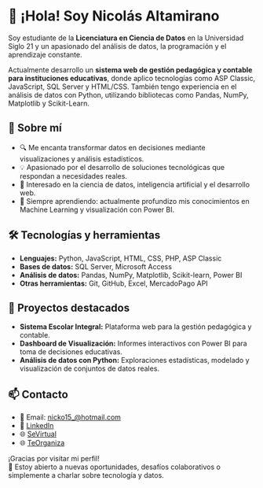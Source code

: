 # 👋 ¡Hola! Soy Nicolás Altamirano

Soy estudiante de la **Licenciatura en Ciencia de Datos** en la Universidad Siglo 21 y un apasionado del análisis de datos, la programación y el aprendizaje constante.

Actualmente desarrollo un **sistema web de gestión pedagógica y contable para instituciones educativas**, donde aplico tecnologías como ASP Classic, JavaScript, SQL Server y HTML/CSS. También tengo experiencia en el análisis de datos con Python, utilizando bibliotecas como Pandas, NumPy, Matplotlib y Scikit-Learn.

## 🚀 Sobre mí

- 🔍 Me encanta transformar datos en decisiones mediante visualizaciones y análisis estadísticos.
- 💡 Apasionado por el desarrollo de soluciones tecnológicas que respondan a necesidades reales.
- 🧠 Interesado en la ciencia de datos, inteligencia artificial y el desarrollo web.
- 🌱 Siempre aprendiendo: actualmente profundizo mis conocimientos en Machine Learning y visualización con Power BI.

## 🛠️ Tecnologías y herramientas

- **Lenguajes:** Python, JavaScript, HTML, CSS, PHP, ASP Classic
- **Bases de datos:** SQL Server, Microsoft Access
- **Análisis de datos:** Pandas, NumPy, Matplotlib, Scikit-learn, Power BI
- **Otras herramientas:** Git, GitHub, Excel, MercadoPago API

## 📂 Proyectos destacados

- **Sistema Escolar Integral:** Plataforma web para la gestión pedagógica y contable.
- **Dashboard de Visualización:** Informes interactivos con Power BI para toma de decisiones educativas.
- **Análisis de datos con Python:** Exploraciones estadísticas, modelado y visualización de conjuntos de datos reales.

## 📫 Contacto

- 📧 Email: nicko15_@hotmail.com  
- 🔗 [LinkedIn](https://www.linkedin.com/in/altamiranonicolas)  
- 🌐 [SeVirtual](https://sevirtual.com.ar/)
- 🌐 [TeOrganiza](https://TeOrganiza.com.ar/)

¡Gracias por visitar mi perfil!  
🙌 Estoy abierto a nuevas oportunidades, desafíos colaborativos o simplemente a charlar sobre tecnología y datos.

